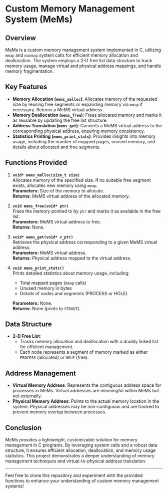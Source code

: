 # Custom Memory Management System (MeMs)
## Overview

MeMs is a custom memory management system implemented in C, utilizing `mmap` and `munmap` system calls for efficient memory allocation and deallocation. The system employs a 2-D free list data structure to track memory usage, manage virtual and physical address mappings, and handle memory fragmentation.

## Key Features

- **Memory Allocation (`mems_malloc`)**: Allocates memory of the requested size by reusing free segments or expanding memory via `mmap` if necessary. Returns a MeMS virtual address.
- **Memory Deallocation (`mems_free`)**: Frees allocated memory and marks it as reusable by updating the free list structure.
- **Address Translation (`mems_get`)**: Converts a MeMS virtual address to the corresponding physical address, ensuring memory consistency.
- **Statistics Printing (`mems_print_stats`)**: Provides insights into memory usage, including the number of mapped pages, unused memory, and details about allocated and free segments.

## Functions Provided

1. **`void* mems_malloc(size_t size)`**  
   Allocates memory of the specified size. If no suitable free segment exists, allocates new memory using `mmap`.  
   **Parameters:** Size of the memory to allocate.  
   **Returns:** MeMS virtual address of the allocated memory.

2. **`void mems_free(void* ptr)`**  
   Frees the memory pointed to by `ptr` and marks it as available in the free list.  
   **Parameters:** MeMS virtual address to free.  
   **Returns:** None.

3. **`void* mems_get(void* v_ptr)`**  
   Retrieves the physical address corresponding to a given MeMS virtual address.  
   **Parameters:** MeMS virtual address.  
   **Returns:** Physical address mapped to the virtual address.

4. **`void mems_print_stats()`**  
   Prints detailed statistics about memory usage, including:  
   - Total mapped pages (`mmap` calls)  
   - Unused memory in bytes  
   - Details of nodes and segments (PROCESS or HOLE)  

   **Parameters:** None.  
   **Returns:** None (prints to `STDOUT`).

## Data Structure

- **2-D Free List**:  
  - Tracks memory allocation and deallocation with a doubly linked list for efficient management.  
  - Each node represents a segment of memory marked as either `PROCESS` (allocated) or `HOLE` (free).

## Address Management

- **Virtual Memory Address**: Represents the contiguous address space for processes in MeMs. Virtual addresses are meaningful within MeMs but not externally.  
- **Physical Memory Address**: Points to the actual memory location in the system. Physical addresses may be non-contiguous and are tracked to prevent memory overlap between processes.

## Conclusion

MeMs provides a lightweight, customizable solution for memory management in C programs. By leveraging system calls and a robust data structure, it ensures efficient allocation, deallocation, and memory usage statistics. This project demonstrates a deeper understanding of memory management techniques and virtual-to-physical address translation.

---

Feel free to clone this repository and experiment with the provided functions to enhance your understanding of custom memory management systems!
